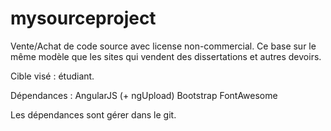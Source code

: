 mysourceproject
===============

Vente/Achat de code source avec license non-commercial.
Ce base sur le même modèle que les sites qui vendent des dissertations et autres devoirs.

Cible visé : étudiant.

Dépendances :
  AngularJS (+ ngUpload)
  Bootstrap
  FontAwesome
  
Les dépendances sont gérer dans le git.